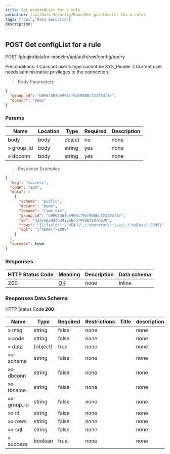 ```yaml
---
title: Get grantedList for a rule
permalink: /api/Data Security/Rows/Get grantedList for a rule/
tags: ["api","Data Security"]
description: 
---
```


## POST Get configList for a rule

POST /plugin/datafor-modeler/api/auth/row/config/query

Preconditions:
1.Cuccunt user's type cannot be SYS_Reader
2.Current user needs administrative privileges to the connection.

> Body Parameters

```json
{
  "group_id": "b096f367be994cf9bf9080c72120df3e",
  "dbconn": "Demo"
}
```

### Params

|Name|Location|Type|Required|Description|
|---|---|---|---|---|
|body|body|object| no |none|
|» group_id|body|string| yes |none|
|» dbconn|body|string| yes |none|

> Response Examples

```json
{
  "msg": "success",
  "code": "200",
  "data": [
    {
      "schema": "public",
      "dbconn": "Demo",
      "tbname": "time_dim",
      "group_id": "b096f367be994cf9bf9080c72120df3e",
      "id": "d3a7e82ddd6d4126bcd749a6f1876e30",
      "rows": "{\"field\":\"YEAR\",\"operator\":\"=\",\"value\":2005}",
      "sql": "\"YEAR\"=2005"
    }
  ],
  "success": true
}
```

### Responses

|HTTP Status Code |Meaning|Description|Data schema|
|---|---|---|---|
|200|[OK](https://tools.ietf.org/html/rfc7231#section-6.3.1)|none|Inline|

### Responses Data Schema

HTTP Status Code **200**

|Name|Type|Required|Restrictions|Title|description|
|---|---|---|---|---|---|
|» msg|string|false|none||none|
|» code|string|false|none||none|
|» data|[object]|true|none||none|
|»» schema|string|false|none||none|
|»» dbconn|string|false|none||none|
|»» tbname|string|false|none||none|
|»» group_id|string|false|none||none|
|»» id|string|false|none||none|
|»» rows|string|false|none||none|
|»» sql|string|false|none||none|
|» success|boolean|true|none||none|